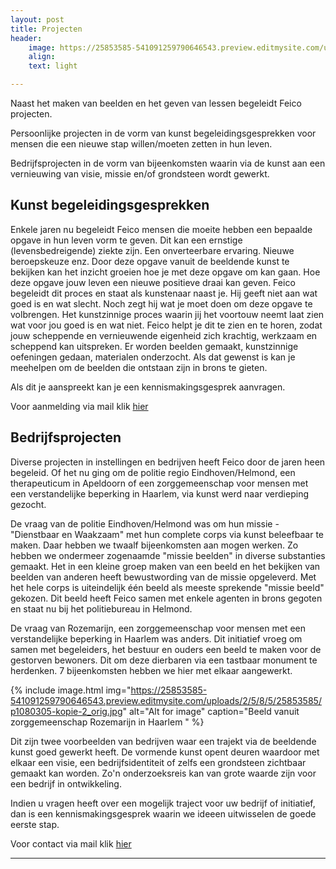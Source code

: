 ```yaml
---
layout: post
title: Projecten
header:
    image: https://25853585-541091259790646543.preview.editmysite.com/uploads/2/5/8/5/25853585/header-0_orig.jpg
    align:
    text: light

---
```


Naast het maken van beelden en het geven van lessen begeleidt Feico projecten.

Persoonlijke projecten in de vorm van kunst begeleidingsgesprekken voor mensen die een nieuwe stap willen/moeten zetten in hun leven.

Bedrijfsprojecten in de vorm van bijeenkomsten waarin via de kunst aan een vernieuwing van visie, missie en/of grondsteen wordt gewerkt.


## Kunst begeleidingsgesprekken

Enkele jaren nu begeleidt Feico mensen die moeite hebben een bepaalde opgave in hun leven vorm te geven. Dit kan een ernstige (levensbedreigende) ziekte zijn. Een onverteerbare ervaring. Nieuwe beroepskeuze enz.
Door deze opgave vanuit de beeldende kunst te bekijken kan het inzicht groeien hoe je met deze opgave om kan gaan. Hoe deze opgave jouw leven een nieuwe positieve draai kan geven.
Feico begeleidt dit proces en staat als kunstenaar naast je. Hij geeft niet aan wat goed is en wat slecht. Noch zegt hij wat je moet doen om deze opgave te volbrengen. Het kunstzinnige proces waarin jij het voortouw neemt laat zien wat voor jou goed is en wat niet. Feico helpt je dit te zien en te horen, zodat jouw scheppende en vernieuwende eigenheid zich krachtig, werkzaam en scheppend kan uitspreken.
Er worden beelden gemaakt, kunstzinnige oefeningen gedaan, materialen onderzocht. Als dat gewenst is kan je meehelpen om de beelden die ontstaan zijn in brons te gieten.

Als dit je aanspreekt kan je een kennismakingsgesprek aanvragen.

Voor aanmelding via mail klik [hier](contact.md)

## Bedrijfsprojecten

Diverse projecten in instellingen en bedrijven heeft Feico door de jaren heen begeleid.
Of het nu ging om de politie regio Eindhoven/Helmond, een therapeuticum in Apeldoorn of een zorggemeenschap voor mensen met een verstandelijke beperking in Haarlem, via kunst werd naar verdieping gezocht.

De vraag van de politie Eindhoven/Helmond was om hun missie - "Dienstbaar en Waakzaam" met hun complete corps via kunst beleefbaar te maken. Daar hebben we twaalf bijeenkomsten aan mogen werken. Zo hebben we ondermeer zogenaamde "missie beelden" in diverse substanties gemaakt. Het in een kleine groep maken van een beeld en het bekijken van beelden van anderen heeft bewustwording van de missie opgeleverd. Met het hele corps is uiteindelijk één beeld als meeste sprekende "missie beeld" gekozen. Dit beeld heeft Feico samen met enkele agenten in brons gegoten en staat nu bij het politiebureau in Helmond.

De vraag van Rozemarijn, een zorggemeenschap voor mensen met een verstandelijke beperking in Haarlem was anders. Dit initiatief vroeg om samen met begeleiders, het bestuur en ouders een beeld te maken voor de gestorven bewoners. Dit om deze dierbaren via een tastbaar monument te herdenken.
7 bijeenkomsten hebben we hier met elkaar aangewerkt.


{% include image.html img="https://25853585-541091259790646543.preview.editmysite.com/uploads/2/5/8/5/25853585/p1080305-kopie-2_orig.jpg" alt="Alt for image" caption="Beeld vanuit zorggemeenschap Rozemarijn in Haarlem " %}


Dit zijn twee voorbeelden van bedrijven waar een trajekt via de beeldende kunst goed gewerkt heeft.
De vormende kunst opent deuren waardoor met elkaar een visie, een bedrijfsidentiteit of zelfs een grondsteen zichtbaar gemaakt kan worden.
Zo'n onderzoeksreis kan van grote waarde zijn voor een bedrijf in ontwikkeling.

Indien u vragen heeft over een mogelijk traject voor uw bedrijf of initiatief, dan is een kennismakingsgesprek waarin we ideeen uitwisselen de goede eerste stap.

Voor contact via mail klik [hier](contact.md)



_________

